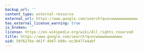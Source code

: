 ```yaml
---
backup_url: ''
content_type: external-resource
external_url: https://www.google.com/search?q=ocwwwwwwwwwwww
has_external_license_warning: true
is_broken: ''
license: https://en.wikipedia.org/wiki/All_rights_reserved
title: https://www.google.com/search?q=ocwwwwwwwwwwww
uid: 50f627be-461f-4947-b98c-ec36477a4abf
---
```

